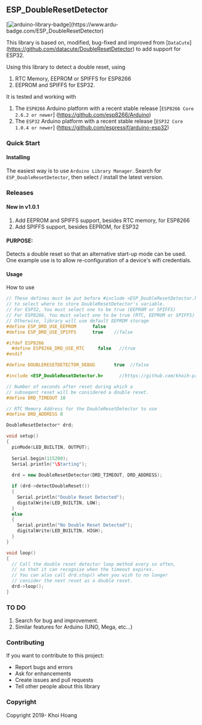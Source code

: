 ## ESP_DoubleResetDetector

[![arduino-library-badge](https://www.ardu-badge.com/badge/ESP_DoubleResetDetector.svg?)](https://www.ardu-badge.com/ESP_DoubleResetDetector)

This library is based on, modified, bug-fixed and improved from [`DataCute`] (https://github.com/datacute/DoubleResetDetector) to add support for ESP32.
 
Using this library to detect a double reset, using

1. RTC Memory, EEPROM or SPIFFS for ESP8266
2. EEPROM and SPIFFS for ESP32.

It is tested and working with 
1. The `ESP8266` Arduino platform with a recent stable release [`ESP8266 Core 2.6.2 or newer`] (https://github.com/esp8266/Arduino)
2. The `ESP32` Arduino platform with a recent stable release [`ESP32 Core 1.0.4 or newer`] (https://github.com/espressif/arduino-esp32)

### Quick Start

#### Installing

The easiest way is to use `Arduino Library Manager`. Search for `ESP_DoubleResetDetector`, then select / install the latest version.

### Releases
#### New in v1.0.1

1. Add EEPROM and SPIFFS support, besides RTC memory, for ESP8266
2. Add SPIFFS support, besides EEPROM, for ESP32

#### PURPOSE:

Detects a double reset so that an alternative start-up mode can be used. One example use is to allow re-configuration of a device's wifi credentials.

#### Usage

How to use

```cpp
// These defines must be put before #include <ESP_DoubleResetDetector.h>
// to select where to store DoubleResetDetector's variable.
// For ESP32, You must select one to be true (EEPROM or SPIFFS)
// For ESP8266, You must select one to be true (RTC, EEPROM or SPIFFS)
// Otherwise, library will use default EEPROM storage
#define ESP_DRD_USE_EEPROM      false
#define ESP_DRD_USE_SPIFFS      true    //false

#ifdef ESP8266
  #define ESP8266_DRD_USE_RTC     false   //true
#endif

#define DOUBLERESETDETECTOR_DEBUG       true  //false

#include <ESP_DoubleResetDetector.h>      //https://github.com/khoih-prog/ESP_DoubleResetDetector

// Number of seconds after reset during which a 
// subseqent reset will be considered a double reset.
#define DRD_TIMEOUT 10

// RTC Memory Address for the DoubleResetDetector to use
#define DRD_ADDRESS 0

DoubleResetDetector* drd;

void setup()
{
  pinMode(LED_BUILTIN, OUTPUT);
  
  Serial.begin(115200);
  Serial.println("\Starting");
  
  drd = new DoubleResetDetector(DRD_TIMEOUT, DRD_ADDRESS);

  if (drd->detectDoubleReset()) 
  {
    Serial.println("Double Reset Detected");
    digitalWrite(LED_BUILTIN, LOW);
  } 
  else 
  {
    Serial.println("No Double Reset Detected");
    digitalWrite(LED_BUILTIN, HIGH);
  }
}

void loop()
{
  // Call the double reset detector loop method every so often,
  // so that it can recognise when the timeout expires.
  // You can also call drd.stop() when you wish to no longer
  // consider the next reset as a double reset.
  drd->loop();
}
```
### TO DO

1. Search for bug and improvement.
2. Similar features for Arduino (UNO, Mega, etc...)

### Contributing
If you want to contribute to this project:
- Report bugs and errors
- Ask for enhancements
- Create issues and pull requests
- Tell other people about this library

### Copyright
Copyright 2019- Khoi Hoang
